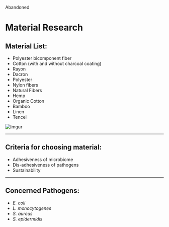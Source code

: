 Abandoned

# Material Research

## Material List:
- Polyester bicomponent fiber 
- Cotton (with and without charcoal coating)
- Rayon
- Dacron
- Polyester
- Nylon fibers
- Natural Fibers
- Hemp
- Organic Cotton
- Bamboo
- Linen
- Tencel

![Imgur](https://i.imgur.com/d4J8qBe.jpg?1)

---

## Criteria for choosing material:
- Adhesiveness of microbiome
- Dis-adhesiveness of pathogens
- Sustainability

---

## Concerned Pathogens:
- _E. coli_
- _L. monocytogenes_
- _S. aureus_
- _S. epidermidis_
